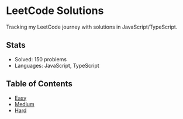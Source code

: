 # LeetCode Solutions

Tracking my LeetCode journey with solutions in JavaScript/TypeScript.

## Stats
- Solved: 150 problems
- Languages: JavaScript, TypeScript

## Table of Contents
- [Easy](Easy/)
- [Medium](Medium/)
- [Hard](Hard/)
